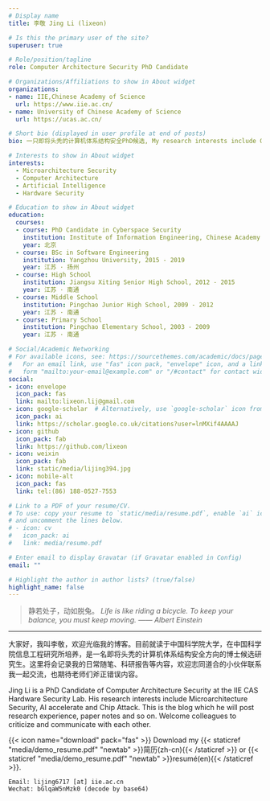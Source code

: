 ```yaml
---
# Display name
title: 李敬 Jing Li (lixeon)

# Is this the primary user of the site?
superuser: true

# Role/position/tagline
role: Computer Architecture Security PhD Candidate

# Organizations/Affiliations to show in About widget
organizations:
- name: IIE,Chinese Academy of Science
  url: https://www.iie.ac.cn/
- name: University of Chinese Academy of Science
  url: https://ucas.ac.cn/

# Short bio (displayed in user profile at end of posts)
bio: 一只即将头秃的计算机体系结构安全PhD候选, My research interests include Computer Architecture, Microarchitecture Security and so on.

# Interests to show in About widget
interests:
  - Microarchitecture Security
  - Computer Architecture
  - Artificial Intelligence
  - Hardware Security

# Education to show in About widget
education:
  courses:
  - course: PhD Candidate in Cyberspace Security
    institution: Institute of Information Engineering, Chinese Academy of Sciences, 2020 - 2025
    year: 北京
  - course: BSc in Software Engineering
    institution: Yangzhou University, 2015 - 2019
    year: 江苏 · 扬州
  - course: High School
    institution: Jiangsu Xiting Senior High School, 2012 - 2015
    year: 江苏 · 南通
  - course: Middle School
    institution: Pingchao Junior High School, 2009 - 2012
    year: 江苏 · 南通
  - course: Primary School
    institution: Pingchao Elementary School, 2003 - 2009
    year: 江苏 · 南通

# Social/Academic Networking
# For available icons, see: https://sourcethemes.com/academic/docs/page-builder/#icons
#   For an email link, use "fas" icon pack, "envelope" icon, and a link in the
#   form "mailto:your-email@example.com" or "/#contact" for contact widget.
social:
- icon: envelope
  icon_pack: fas
  link: mailto:lixeon.lij@gmail.com
- icon: google-scholar  # Alternatively, use `google-scholar` icon from `ai` icon pack
  icon_pack: ai
  link: https://scholar.google.co.uk/citations?user=lnMXif4AAAAJ
- icon: github
  icon_pack: fab
  link: https://github.com/lixeon
- icon: weixin
  icon_pack: fab
  link: static/media/lijing394.jpg
- icon: mobile-alt
  icon_pack: fas
  link: tel:(86) 188-0527-7553

# Link to a PDF of your resume/CV.
# To use: copy your resume to `static/media/resume.pdf`, enable `ai` icons in `params.toml`, 
# and uncomment the lines below.
# - icon: cv
#   icon_pack: ai
#   link: media/resume.pdf

# Enter email to display Gravatar (if Gravatar enabled in Config)
email: ""

# Highlight the author in author lists? (true/false)
highlight_name: false
---
```

> 静若处子，动如脱兔。 *Life is like riding a bicycle. To keep your balance, you must keep moving. —— Albert Einstein*
***
大家好，我叫李敬，欢迎光临我的博客。目前就读于中国科学院大学，在中国科学院信息工程研究所培养，是一名即将头秃的计算机体系结构安全方向的博士候选研究生。这里将会记录我的日常随笔、科研报告等内容，欢迎志同道合的小伙伴联系我一起交流，也期待老师们斧正错误内容。

Jing Li is a PhD Candidate of Computer Architecture Security at the IIE CAS Hardware Security Lab. His research interests include Microarchitecture Security, AI accelerate and Chip Attack. This is the blog which he will post research experience, paper notes and so on. Welcome colleagues to criticize and communicate with each other.

{{< icon name="download" pack="fas" >}} Download my {{< staticref "media/demo_resume.pdf" "newtab" >}}简历(zh-cn){{< /staticref >}} or {{< staticref "media/demo_resume.pdf" "newtab" >}}resumé(en){{< /staticref >}}.

```
Email: lijing6717 [at] iie.ac.cn
Wechat: bGlqaW5nMzk0 (decode by base64)
```